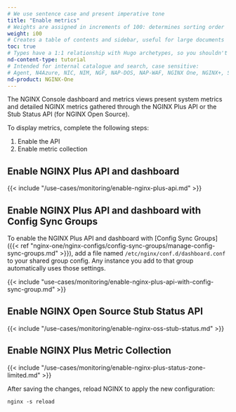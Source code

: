 ```yaml
---
# We use sentence case and present imperative tone
title: "Enable metrics"
# Weights are assigned in increments of 100: determines sorting order
weight: i00
# Creates a table of contents and sidebar, useful for large documents
toc: true
# Types have a 1:1 relationship with Hugo archetypes, so you shouldn't need to change this
nd-content-type: tutorial
# Intended for internal catalogue and search, case sensitive:
# Agent, N4Azure, NIC, NIM, NGF, NAP-DOS, NAP-WAF, NGINX One, NGINX+, Solutions, Unit
nd-product: NGINX-One
---
```


The NGINX Console dashboard and metrics views present system metrics and detailed NGINX metrics gathered through the NGINX Plus API or the Stub Status API (for NGINX Open Source).

To display metrics, complete the following steps:
1. Enable the API
2. Enable metric collection

## Enable NGINX Plus API and dashboard

{{< include "/use-cases/monitoring/enable-nginx-plus-api.md" >}}

## Enable NGINX Plus API and dashboard with Config Sync Groups

To enable the NGINX Plus API and dashboard with [Config Sync Groups]({{< ref "nginx-one/nginx-configs/config-sync-groups/manage-config-sync-groups.md" >}}), add a file named `/etc/nginx/conf.d/dashboard.conf` to your shared group config. Any instance you add to that group automatically uses those settings.

{{< include "use-cases/monitoring/enable-nginx-plus-api-with-config-sync-group.md" >}}

## Enable NGINX Open Source Stub Status API

{{< include "/use-cases/monitoring/enable-nginx-oss-stub-status.md" >}}

## Enable NGINX Plus Metric Collection

{{< include "/use-cases/monitoring/enable-nginx-plus-status-zone-limited.md" >}}

After saving the changes, reload NGINX to apply the new configuration:

```shell
nginx -s reload
```